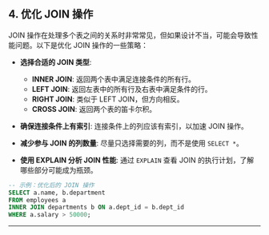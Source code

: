 ## **4. 优化 JOIN 操作**

JOIN 操作在处理多个表之间的关系时非常常见，但如果设计不当，可能会导致性能问题。以下是优化 JOIN 操作的一些策略：

- **选择合适的 JOIN 类型**:
  - **INNER JOIN**: 返回两个表中满足连接条件的所有行。
  - **LEFT JOIN**: 返回左表中的所有行及右表中满足条件的行。
  - **RIGHT JOIN**: 类似于 LEFT JOIN，但方向相反。
  - **CROSS JOIN**: 返回两个表的笛卡尔积。

- **确保连接条件上有索引**:
  连接条件上的列应该有索引，以加速 JOIN 操作。

- **减少参与 JOIN 的列数量**:
  尽量只选择需要的列，而不是使用 `SELECT *`。

- **使用 EXPLAIN 分析 JOIN 性能**:
  通过 `EXPLAIN` 查看 JOIN 的执行计划，了解哪些部分可能成为瓶颈。

```sql
-- 示例：优化后的 JOIN 操作
SELECT a.name, b.department 
FROM employees a 
INNER JOIN departments b ON a.dept_id = b.dept_id 
WHERE a.salary > 50000;
```

---